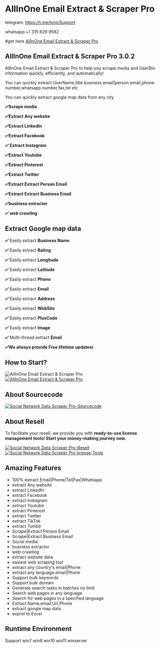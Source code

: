 # AllInOne Email Extract & Scraper Pro 

telegram: https://t.me/IonicSupport

whatsapp:+1 315 629 9582

#get here <a href="https://codecanyon.net/item/allinone-email-extractscraper-pro/39521233" target="_blank">
      AllInOne Email Extract & Scraper Pro
    </a>

<h2><strong>AllInOne Email Extract & Scraper Pro 3.0.2</strong></h2>
<p>AllInOne Email Extract & Scraper Pro to help you scrape media and UserBio information quickly, efficiently, and automatically!</p>
<p>You can quickly extract UserName,title  business email|person email,phone number,whatsapp number,fax,tel etc</p>
<p>You can quickly extract google map data from any city</p>
<p><strong>✅Scrape media</strong></p>
<p><strong>✅Extract Any website</strong></p>
<p><strong>✅Extract LinkedIn</strong></p>
<p><strong>✅Extract Facebook</strong></p>
<p><strong>✅ Extract Instagram</strong></p>
<p><strong>✅Extract Youtube</strong></p>
<p><strong>✅Extract Pinterest</strong></p>
<p><strong>✅Extract Twitter</strong></p>
<p><strong>✅Extract Extract Person Email</strong></p>
<p><strong>✅Extract Extract Business Email</strong></p>
<p><strong>✅business extractor</strong></p>
<p><strong>✅ web crawling</strong></p>  

<h2><strong>Extract Google map data</strong></h2>
<p><strong>✅ </strong> Easily extract  <strong>Business Name </strong> </p>
<p><strong>✅ </strong> Easily extract  <strong>Rating </strong> </p>
<p><strong>✅ </strong> Easily extract  <strong>Longitude </strong> </p>
<p><strong>✅</strong> Easily extract  <strong>Latitude </strong> </p>
<p><strong>✅ </strong> Easily extract  <strong>Phone </strong> </p>
<p><strong>✅ </strong> Easily extract  <strong>Email </strong> </p>
<p><strong>✅ </strong> Easily extract  <strong>Address </strong> </p>
<p><strong>✅ </strong> Easily extract  <strong>WebSite </strong> </p>
<p><strong>✅ </strong> Easily extract  <strong>PlusCode </strong> </p>
<p><strong>✅ </strong> Easily extract  <strong>Image </strong> </p>
<p><strong>✅ </strong> Multi-thread extract  <strong>Email </strong> </p>
<p><strong>✅We always provide Free lifetime updatesr</strong></p>


<h2><strong>How to Start?</strong></h2>
<img src="https://i.ibb.co/xzxBQWw/ytbdemo.png" alt="AllInOne Email Extract & Scraper Pro" border="0"/>
 <a href="https://youtu.be/AdmGgVfrvLQ">
       <img src="https://i.ibb.co/S0yZv2r/watchbtn.jpg" alt="AllInOne Email Extract & Scraper Pro" />
    </a>
	
 
 <h2><strong>About Sourcecode</strong></h2>
 <a href="https://t.me/IonicSupport" rel="nofollow">
      <img src="https://i.ibb.co/G986kks/sourcecode.png" alt="Social Network Data Scraper Pro-Sourcecode" border="0"/>
 </a>


<h2><strong>About Resell</strong></h2>
<p>To facilitate your resell, we provide you with <strong>ready-to-use license management tools! 
 Start your money-making journey now.</strong></p>
 <a href="https://t.me/IonicSupport" rel="nofollow">
      <img src="https://i.ibb.co/0G3WGzH/resell.png" alt="Social Network Data Scraper Pro-Resell" border="0"/>
 </a>
  <a href="https://t.me/IonicSupport" rel="nofollow">
    <img src="https://i.ibb.co/FzhZN8L/license-Tools.png" alt="Social Network Data Scraper Pro license-Tools" border="0">
  </a>
 
 
<h2><strong>Amazing Features</strong></h2>
<ul>
       <li>100% extract Email|Phone|Tel|Fax|Whatsapp</li>
	   <li>extract Any website</li>
       <li>extract LinkedIn</li>
	   <li>extract Facebook</li>
	   <li>extract Instagram</li>
	   <li>extract Youtube</li>
	   <li>extract Pinterest</li>
	   <li>extract Twitter</li>
	   <li>extract TikTok</li>
	   <li>extract Tumblr</li>
	   <li>Scrape|Extract Person Email</li>
	   <li>Scrape|Extract Business Email</li>
	   <li>Social media</li>
	   <li>business extractor</li>
	   <li>web crawling</li>
	   <li>extract website data</li>
	   <li>easiest web scraping tool</li>
	  <li>extract any country's email|Phone</li>
      <li>extract any language email|Phone </li>
	  <li>Support bulk keywords </li>
	  <li>Support bulk domain</li>
	  <li>Generate search tasks in batches no limit</li>
	  <li>Search web pages in any language</li>
	  <li>Search for web pages in a specified language</li>
	  <li>Extract Name,email,Url,Phone</li>
	  <li>extract google map data</li>
	  <li>exprot to Excel</li>
</ul>

 
<h2><strong>Runtime Environment</strong></h2>
<p>Support win7 win8 win10 win11 winserver</p>
 
 
 
